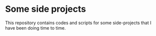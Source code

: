 Some side projects
==================

This repository contains codes and scripts for some side-projects that I have been doing time to time.
